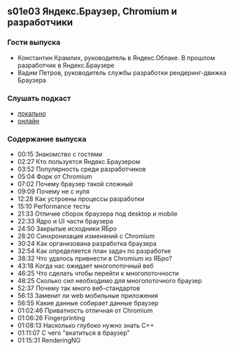 s01e03 Яндекс.Браузер, Chromium и разработчики
----------------------------------------------

### Гости выпуска

* Константин Крамлих, руководитель в Яндекс.Облаке. В прошлом разработчик в Яндекс.Браузере
* Вадим Петров, руководитель службы разработки рендеринг-движка Браузера


### Слушать подкаст

* [локально](./ufostation-s01e03.mp3)
* [онлайн](https://anchor.fm/ufostation/episodes/s01e03------Chromium-e15ca2a)


### Содержание выпуска

- 00:15 Знакомство с гостями
- 02:27 Кто пользуется Яндекс.Браузером
- 03:52 Популярность среди разработчиков
- 05:04 Форк от Chromium
- 07:02 Почему браузер такой сложный
- 09:09 Почему не с нуля
- 12:28 Как устроены процессы разработки 
- 15:10 Performance тесты
- 21:33 Отличие сборок браузера под desktop и mobile
- 22:33 Ядро и UI части браузера
- 24:50 Закрытые исходники ЯБро
- 28:20 Синхронизация изменений с Chromium
- 30:24 Как организована разработка браузера
- 32:54 Как определяется план задач по разработке
- 38:32 Что удалось привнести в Chromium из ЯБро?
- 43:18 Когда нас ожидает многопоточный веб
- 46:25 Что сделать чтобы перейти к многопоточности
- 48:25 Сколько сил необходимо для многопоточного браузер
- 52:37 Почему так много веб-стандартов
- 56:13 Заменит ли web мобильные приложения
- 56:55 Какие данные собирает данные браузер
- 01:02:46 Приватность отличная от Chromium
- 01:06:26 Fingerprinting
- 01:08:13 Насколько глубоко нужно знать C++
- 01:11:07 С чего "вкатиться в браузер"
- 01:15:31 RenderingNG
